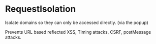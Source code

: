 # RequestIsolation
Isolate domains so they can only be accessed directly. (via the popup)

Prevents URL based reflected XSS, Timing attacks, CSRF, postMessage attacks.
